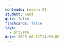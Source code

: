 ```yaml
---
conteúdo: Lesson 24
student: Kauã
quiz: false
flashcards: false
tags:
  - private
date: 2025-06-12T14:00:00
---
```

